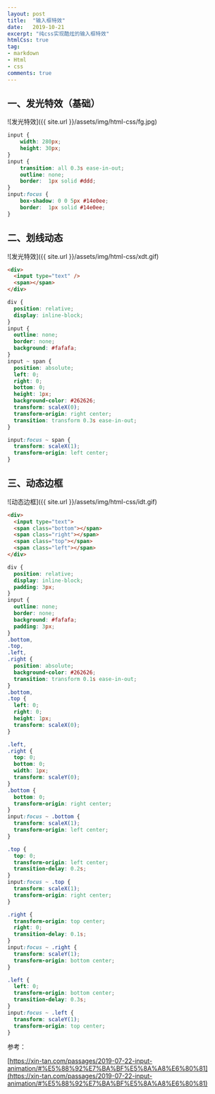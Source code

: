 ```yaml
---
layout: post
title:  "输入框特效"
date:   2019-10-21
excerpt: "纯css实现酷炫的输入框特效"
htmlCss: true
tag:
- markdown 
- Html
- css
comments: true
---
```


## 一、发光特效（基础）

![发光特效]({{ site.url }}/assets/img/html-css/fg.jpg)

```css
input {
	width: 280px;
	height: 30px;
}
input {
	transition: all 0.3s ease-in-out;
	outline: none;
	border:  1px solid #ddd;
}
input:focus {
	box-shadow: 0 0 5px #14e0ee;
	border:  1px solid #14e0ee;
}
```

## 二、划线动态

![发光特效]({{ site.url }}/assets/img/html-css/xdt.gif)

```html
<div>
  <input type="text" />
  <span></span>
</div>
```

```css
div {
  position: relative;
  display: inline-block;
}
input {
  outline: none;
  border: none;
  background: #fafafa;
}
input ~ span {
  position: absolute;
  left: 0;
  right: 0;
  bottom: 0;
  height: 1px;
  background-color: #262626;
  transform: scaleX(0);
  transform-origin: right center;
  transition: transform 0.3s ease-in-out;
}

input:focus ~ span {
  transform: scaleX(1);
  transform-origin: left center;
}
```

## 三、动态边框

![动态边框]({{ site.url }}/assets/img/html-css/idt.gif)

```html
<div>
  <input type="text">
  <span class="bottom"></span>
  <span class="right"></span>
  <span class="top"></span>
  <span class="left"></span>
</div>
```

```css
div {
  position: relative;
  display: inline-block;
  padding: 3px;
}
input {
  outline: none;
  border: none;
  background: #fafafa;
  padding: 3px;
}
.bottom,
.top,
.left,
.right {
  position: absolute;
  background-color: #262626;
  transition: transform 0.1s ease-in-out;
}
.bottom,
.top {
  left: 0;
  right: 0;
  height: 1px;
  transform: scaleX(0);
}

.left,
.right {
  top: 0;
  bottom: 0;
  width: 1px;
  transform: scaleY(0);
}
.bottom {
  bottom: 0;
  transform-origin: right center;
}
input:focus ~ .bottom {
  transform: scaleX(1);
  transform-origin: left center;
}

.top {
  top: 0;
  transform-origin: left center;
  transition-delay: 0.2s;
}
input:focus ~ .top {
  transform: scaleX(1);
  transform-origin: right center;
}

.right {
  transform-origin: top center;
  right: 0;
  transition-delay: 0.1s;
}
input:focus ~ .right {
  transform: scaleY(1);
  transform-origin: bottom center;
}

.left {
  left: 0;
  transform-origin: bottom center;
  transition-delay: 0.3s;
}
input:focus ~ .left {
  transform: scaleY(1);
  transform-origin: top center;
}
```

参考：

[https://xin-tan.com/passages/2019-07-22-input-animation/#%E5%88%92%E7%BA%BF%E5%8A%A8%E6%80%81](https://xin-tan.com/passages/2019-07-22-input-animation/#%E5%88%92%E7%BA%BF%E5%8A%A8%E6%80%81)




